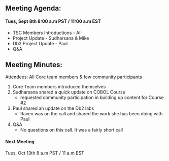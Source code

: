 ## Meeting Agenda:
#### Tues, Sept 8th 8:00 a.m PST / 11:00 a.m EST 

- TSC Members Introductions - All
- Project Update - Sudharsana & Mike
- Db2 Project Update - Paul
- Q&A

## Meeting Minutes:
Attendees: All Core team members & few community participants

1. Core Team members introduced themselves
2. Sudharsana shared a quick update on COBOL Course 
   - requested community participation in building up content for Course #2
3. Paul shared an update on the Db2 labs
   - Raven was on the call and shared the work she has been doing with Paul
4. Q&A
   - No questions on this call. It was a fairly short call

#### Next Meeting
Tues, Oct 13th 8 a.m PST / 11 a.m EST
